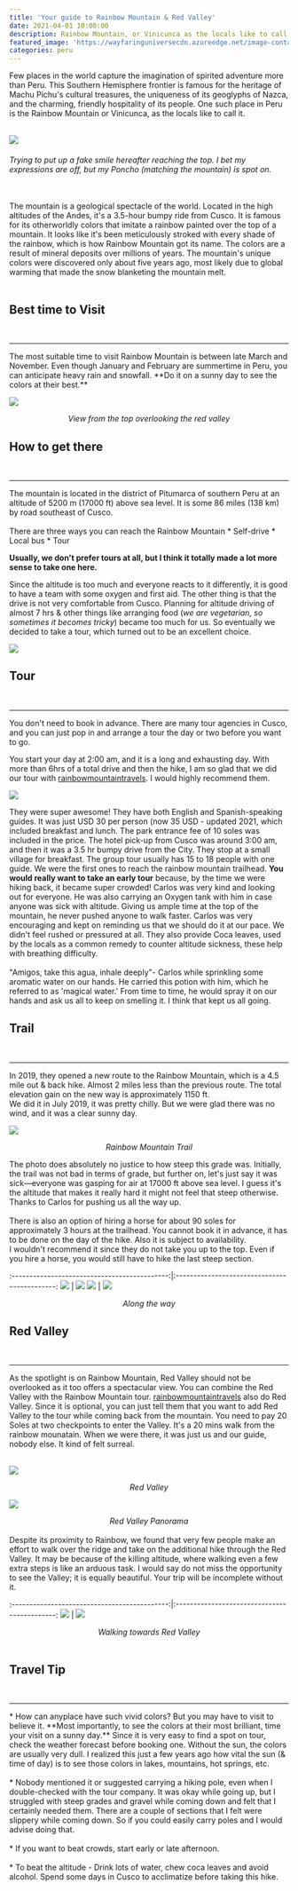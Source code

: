 ```yaml
---
title: 'Your guide to Rainbow Mountain & Red Valley'
date: 2021-04-01 10:00:00
description: Rainbow Mountain, or Vinicunca as the locals like to call it, is a geological spectacle of the world. Located in the high altitudes of the Andes, it's a 3.5-hour bumpy ride from Cusco. It is famous for its otherworldly colors that imitate a rainbow painted over the top of a mountain.
featured_image: 'https://wayfaringuniversecdn.azureedge.net/image-container/thumbnails/peru/rainbowMountainThumbnail.jpg'
categories: peru
---
```


Few places in the world capture the imagination of spirited adventure more than Peru. This Southern Hemisphere frontier is famous for the heritage of Machu Pichu's cultural treasures, the uniqueness of its geoglyphs of Nazca, and the charming, friendly hospitality of its people. One such place in Peru is the Rainbow Mountain or Vinicunca, as the locals like to call it. <br><br>

![]({{site.data.settings.basic_settings.cdn_url}}/peru/rainbowmountain/vinicunca.jpg)

###### *Trying to put up a fake smile hereafter reaching the top. I bet my expressions are off, but my Poncho (matching the mountain) is spot on.* <br><br>

The mountain is a geological spectacle of the world. Located in the high altitudes of the Andes, it's a 3.5-hour bumpy ride from Cusco. It is famous for its otherworldly colors that imitate a rainbow painted over the top of a mountain. It looks like it's been meticulously stroked with every shade of the rainbow, which is how Rainbow Mountain got its name. The colors are a result of mineral deposits over millions of years. The mountain's unique colors were discovered only about five years ago, most likely due to global warming that made the snow blanketing the mountain melt.<br><br>

## Best time to Visit
<br>
<hr>
The most suitable time to visit Rainbow Mountain is between late March and November. Even though January and February are summertime in Peru, you can anticipate heavy rain and snowfall. **Do it on a sunny day to see the colors at their best.**

![]({{site.data.settings.basic_settings.cdn_url}}/peru/rainbowmountain/rainbowmountaintour.jpg)
<center class="image-caption"><i>View from the top overlooking the red valley</i></center>


## How to get there
<br>
<hr>
The mountain is located in the district of Pitumarca of southern Peru at an altitude of 5200 m (17000 ft) above sea level. It is some 86 miles (138 km) by road southeast of Cusco.
<br><br>
There are three ways you can reach the Rainbow Mountain
* Self-drive
* Local bus
* Tour

**Usually, we don't prefer tours at all, but I think it totally made a lot more sense to take one here.**


Since the altitude is too much and everyone reacts to it differently, it is good to have a team with some oxygen and first aid. The other thing is that the drive is not very comfortable from Cusco. Planning for altitude driving of almost 7 hrs & other things like arranging food (*we are vegetarian, so sometimes it becomes tricky*) became too much for us. So eventually we decided to take a tour, which turned out to be an excellent choice.

![]({{site.data.settings.basic_settings.cdn_url}}/peru/rainbowmountain/rainbowmountainperu.jpg)

## Tour
<br>
<hr>
You don't need to book in advance. There are many tour agencies in Cusco, and you can just pop in and arrange a tour the day or two before you want to go.

You start your day at 2:00 am, and it is a long and exhausting day. With more than 6hrs of a total drive and then the hike, I am so glad that we did our tour with [rainbowmountaintravels](https://www.rainbowmountaintravels.com/). I would highly recommend them.

![]({{site.data.settings.basic_settings.cdn_url}}/peru/rainbowmountain/winicuncaperu.jpg)


They were super awesome! They have both English and Spanish-speaking guides. It was just USD 30 per person (now 35 USD - updated 2021, which included breakfast and lunch. The park entrance fee of 10 soles was included in the price. The hotel pick-up from Cusco was around 3:00 am, and then it was a 3.5 hr bumpy drive from the City. They stop at a small village for breakfast. The group tour usually has 15 to 18 people with one guide. We were the first ones to reach the rainbow mountain trailhead. **You would really want to take an early tour** because, by the time we were hiking back, it became super crowded! Carlos was very kind and looking out for everyone. He was also carrying an Oxygen tank with him in case anyone was sick with altitude. Giving us ample time at the top of the mountain, he never pushed anyone to walk faster. Carlos was very encouraging and kept on reminding us that we should do it at our pace. We didn't feel rushed or pressured at all. They also provide Coca leaves, used by the locals as a common remedy to counter altitude sickness, these help with breathing difficulty.
<br><br>
"Amigos, take this agua, inhale deeply"- Carlos while sprinkling some aromatic water on our hands. He carried this potion with him, which he referred to as 'magical water.' From time to time, he would spray it on our hands and ask us all to keep on smelling it. I think that kept us all going.


## Trail
<br>
<hr>
In 2019, they opened a new route to the Rainbow Mountain, which is a 4.5 mile out & back hike. Almost 2 miles less than the previous route. The total elevation gain on the new way is approximately 1150 ft.
<br>
We did it in July 2019, it was pretty chilly. But we were glad there was no wind, and it was a clear sunny day.


![]({{site.data.settings.basic_settings.cdn_url}}/peru/rainbowmountain/rainbowmountaintrail.jpg)
<center class="image-caption"><i>Rainbow Mountain Trail</i></center>

The photo does absolutely no justice to how steep this grade was. Initially, the trail was not bad in terms of grade, but further on, let's just say it was sick—everyone was gasping for air at 17000 ft above sea level. I guess it's the altitude that makes it really hard it might not feel that steep otherwise. Thanks to Carlos for pushing us all the way up.<br><br>
There is also an option of hiring a horse for about 90 soles for approximately 3 hours at the trailhead. You cannot book it in advance, it has to be done on the day of the hike. Also it is subject to availability. <br>I wouldn't recommend it since they do not take you up to the top. Even if you hire a horse, you would still have to hike the last steep section.

:--------------------------------------------:|:--------------------------------------------:
![]({{site.data.settings.basic_settings.cdn_url}}/peru/rainbowmountain/vinicuncatrail.jpg) |  ![]({{site.data.settings.basic_settings.cdn_url}}/peru/rainbowmountain/rainbowmountaintrek.jpg)
![]({{site.data.settings.basic_settings.cdn_url}}/peru/rainbowmountain/rainbowAuzangate.jpg) | ![]({{site.data.settings.basic_settings.cdn_url}}/peru/rainbowmountain/vinicuncatrek.jpg)

<center class="image-caption"><i>Along the way</i></center>

## Red Valley
<br>
<hr>

As the spotlight is on Rainbow Mountain, Red Valley should not be overlooked as it too offers a spectacular view. You can combine the Red Valley with the Rainbow Mountain tour. [rainbowmountaintravels](https://www.rainbowmountaintravels.com/) also do Red Valley. Since it is optional, you can just tell them that you want to add Red Valley to the tour while coming back from the mountain. You need to pay 20 Soles at two checkpoints to enter the Valley. It's a 20 mins walk from the rainbow mounatain. When we were there, it was just us and our guide, nobody else. It kind of felt surreal.<br><br>

![]({{site.data.settings.basic_settings.cdn_url}}/peru/rainbowmountain/vallerojopitumarcaperu.jpg)
<center class="image-caption"><i>Red Valley</i></center>


![]({{site.data.settings.basic_settings.cdn_url}}/peru/rainbowmountain/redvalleyperupanorama.jpg)
<center class="image-caption"><i>Red Valley Panorama</i></center>



<br>
Despite its proximity to Rainbow, we found that very few people make an effort to walk over the ridge and take on the additional hike through the Red Valley. It may be because of the killing altitude, where walking even a few extra steps is like an arduous task. I would say do not miss the opportunity to see the Valley; it is equally beautiful. Your trip will be incomplete without it.

:--------------------------------------------:|:--------------------------------------------:
![]({{site.data.settings.basic_settings.cdn_url}}/peru/rainbowmountain/redvalleyperu.jpg) |  ![]({{site.data.settings.basic_settings.cdn_url}}/peru/rainbowmountain/vallerojopitumarca.jpg)

<center class="image-caption"><i>Walking towards Red Valley</i></center>
<br>

## Travel Tip
<br>
<hr>
* How can anyplace have such vivid colors? But you may have to visit to believe it. **Most importantly, to see the colors at their most brilliant, time your visit on a sunny day.** Since it is very easy to find a spot on tour, check the weather forecast before booking one. Without the sun, the colors are usually very dull.
I realized this just a few years ago how vital the sun (& time of day) is to see those colors in lakes, mountains, hot springs, etc.<br><br>
* Nobody mentioned it or suggested carrying a hiking pole, even when I double-checked with the tour company. It was okay while going up, but I struggled with steep grades and gravel while coming down and felt that I certainly needed them. There are a couple of sections that I felt were slippery while coming down. So if you could easily carry poles and I would advise doing that.<br><br>
* If you want to beat crowds, start early or late afternoon.<br><br>
* To beat the altitude - Drink lots of water, chew coca leaves and avoid alcohol. Spend some days in Cusco to acclimatize before taking this hike.
<br>
